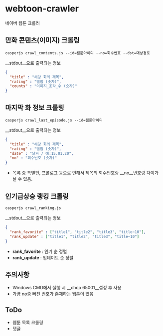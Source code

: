 # webtoon-crawler
네이버 웹툰 크롤러


만화 콘텐츠(이미지) 크롤링
----
```shell
casperjs crawl_contents.js --id=웹툰아이디 --no=회수번호 --dst=대상경로
```
__stdout__으로 출력되는 정보
```json
{
  "title" : "해당 화의 제목",
  "rating" : "별점 (숫자)",
  "counts" : "이미지_조각_수 (숫자)"
}
```

마지막 화 정보 크롤링
----
```shell
casperjs crawl_last_episode.js --id=웹툰아이디
```
__stdout__으로 출력되는 정보
```json
{
  "title" : "해당 화의 제목",
  "rating" : "별점 (숫자)",
  "date" : "날짜 / 예:15.01.20",
  "no" : "회수번호 (숫자)"
}
```
* 목록 중 특별편, 프롤로그 등으로 인해서 제목의 회수번호랑 __no__번호랑 차이가 날 수 있음.


인기급상승 랭킹 크롤링
----
```shell
casperjs crawl_ranking.js
```
__stdout__으로 출력되는 정보
```json
{
  "rank_favorite" : ["title1", "title2", "title3", "title~10"],
  "rank_update" : ["title1", "title2", "title3", "title~10"]
}
```
* __rank_favorite__ : 인기 순 정렬
* __rank_update__ : 업데이트 순 정렬


주의사항
----
* Windows CMD에서 실행 시 __chcp 65001__설정 후 사용
* 가끔 no중 빠진 번호가 존재하는 웹툰이 있음

ToDo
----
* 웹툰 목록 크롤링
* 댓글
